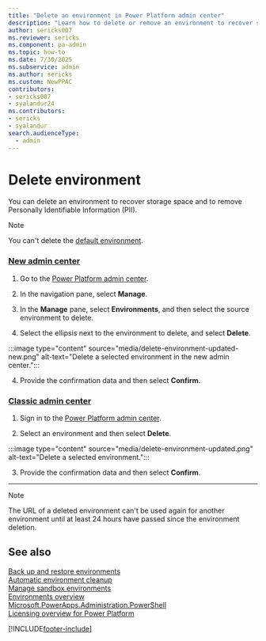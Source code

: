 ```yaml
---
title: "Delete an environment in Power Platform admin center"
description: "Learn how to delete or remove an environment to recover storage space."
author: sericks007
ms.reviewer: sericks
ms.component: pa-admin
ms.topic: how-to
ms.date: 7/30/2025
ms.subservice: admin
ms.author: sericks
ms.custom: NewPPAC
contributors:
- sericks007
- syalandur24
ms.contributors:
- sericks
- syalandur
search.audienceType: 
  - admin
---
```


# Delete environment

You can delete an environment to recover storage space and to remove Personally Identifiable Information (PII).

> [!NOTE]
> You can't delete the [default environment](environments-overview.md#default-environment).

### [New admin center](#tab/new)

1. Go to the [Power Platform admin center](https://admin.powerplatform.microsoft.com).

2. In the navigation pane, select **Manage**.

3. In the **Manage** pane, select **Environments**, and then select the source environment to delete.

4. Select the ellipsis next to the environment to delete, and select **Delete**.

  :::image type="content" source="media/delete-environment-updated-new.png" alt-text="Delete a selected environment in the new admin center.":::

4. Provide the confirmation data and then select **Confirm**.

### [Classic admin center](#tab/classic)

1. Sign in to the [Power Platform admin center](https://admin.powerplatform.microsoft.com).  

2. Select an environment and then select **Delete**.

  :::image type="content" source="media/delete-environment-updated.png" alt-text="Delete a selected environment.":::

3. Provide the confirmation data and then select **Confirm**.

---

> [!NOTE]
> The URL of a deleted environment can't be used again for another environment until at least 24 hours have passed since the environment deletion.

## See also

[Back up and restore environments](backup-restore-environments.md) <br />
[Automatic environment cleanup](automatic-environment-cleanup.md) <br />
[Manage sandbox environments](sandbox-environments.md) <br />
[Environments overview](environments-overview.md) <br />
[Microsoft.PowerApps.Administration.PowerShell](/powershell/module/microsoft.powerapps.administration.powershell/) <br />
[Licensing overview for Power Platform](pricing-billing-skus.md)



[!INCLUDE[footer-include](../includes/footer-banner.md)]


